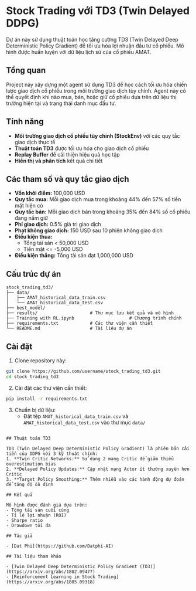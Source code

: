 # Stock Trading với TD3 (Twin Delayed DDPG)

Dự án này sử dụng thuật toán học tăng cường TD3 (Twin Delayed Deep Deterministic Policy Gradient) để tối ưu hóa lợi nhuận đầu tư cổ phiếu. Mô hình được huấn luyện với dữ liệu lịch sử của cổ phiếu AMAT.

## Tổng quan

Project này xây dựng một agent sử dụng TD3 để học cách tối ưu hóa chiến lược giao dịch cổ phiếu trong môi trường giao dịch tùy chỉnh. Agent này có thể quyết định khi nào mua, bán, hoặc giữ cổ phiếu dựa trên dữ liệu thị trường hiện tại và trạng thái danh mục đầu tư.

## Tính năng

- **Môi trường giao dịch cổ phiếu tùy chỉnh (StockEnv)** với các quy tắc giao dịch thực tế
- **Thuật toán TD3** được tối ưu hóa cho giao dịch cổ phiếu
- **Replay Buffer** để cải thiện hiệu quả học tập
- **Hiển thị và phân tích** kết quả chi tiết

## Các tham số và quy tắc giao dịch

- **Vốn khởi điểm:** 100,000 USD
- **Quy tắc mua:** Mỗi giao dịch mua trong khoảng 44% đến 57% số tiền mặt hiện có
- **Quy tắc bán:** Mỗi giao dịch bán trong khoảng 35% đến 84% số cổ phiếu đang nắm giữ
- **Phí giao dịch:** 0.5% giá trị giao dịch
- **Phạt không giao dịch:** 150 USD sau 10 phiên không giao dịch
- **Điều kiện thua:**
  - Tổng tài sản < 50,000 USD
  - Tiền mặt <= -5,000 USD
- **Điều kiện thắng:** Tổng tài sản đạt 1,000,000 USD

## Cấu trúc dự án

```
stock_trading_td3/
├── data/
│   ├── AMAT_historical_data_train.csv
│   └── AMAT_historical_data_test.csv
├── best_model/
├── results/                    # Thư mục lưu kết quả và mô hình
├── Training with RL.ipynb                     # Chương trình chính
├── requirements.txt            # Các thư viện cần thiết
└── README.md                   # Tài liệu dự án
```

## Cài đặt

1. Clone repository này:
```bash
git clone https://github.com/username/stock_trading_td3.git
cd stock_trading_td3
```

2. Cài đặt các thư viện cần thiết:
```bash
pip install -r requirements.txt
```

3. Chuẩn bị dữ liệu:
   - Đặt tệp `AMAT_historical_data_train.csv` và `AMAT_historical_data_test.csv` vào thư mục `data/`

```

## Thuật toán TD3

TD3 (Twin Delayed Deep Deterministic Policy Gradient) là phiên bản cải tiến của DDPG với 3 kỹ thuật chính:
1. **Twin Critic Networks:** Sử dụng 2 mạng Critic để giảm thiểu overestimation bias
2. **Delayed Policy Updates:** Cập nhật mạng Actor ít thường xuyên hơn Critic
3. **Target Policy Smoothing:** Thêm nhiễu vào các hành động dự đoán để tăng độ ổn định

## Kết quả

Mô hình được đánh giá dựa trên:
- Tổng tài sản cuối cùng
- Tỉ lệ lợi nhuận (ROI)
- Sharpe ratio
- Drawdown tối đa

## Tác giả

- [Dat Phi](https://github.com/Datphi-AI)

## Tài liệu tham khảo

- [Twin Delayed Deep Deterministic Policy Gradient (TD3)](https://arxiv.org/abs/1802.09477)
- [Reinforcement Learning in Stock Trading](https://arxiv.org/abs/1805.09318)
